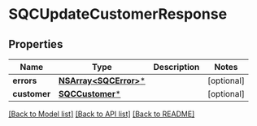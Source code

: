 # SQCUpdateCustomerResponse

## Properties
Name | Type | Description | Notes
------------ | ------------- | ------------- | -------------
**errors** | [**NSArray&lt;SQCError&gt;***](SQCError.md) |  | [optional] 
**customer** | [**SQCCustomer***](SQCCustomer.md) |  | [optional] 

[[Back to Model list]](../README.md#documentation-for-models) [[Back to API list]](../README.md#documentation-for-api-endpoints) [[Back to README]](../README.md)


